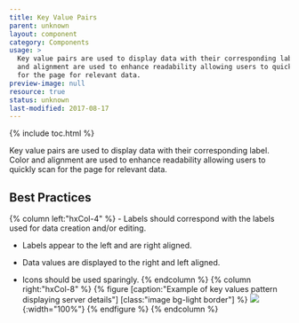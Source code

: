 ```yaml
---
title: Key Value Pairs
parent: unknown
layout: component
category: Components
usage: >
  Key value pairs are used to display data with their corresponding label. Color
  and alignment are used to enhance readability allowing users to quickly scan
  for the page for relevant data.
preview-image: null
resource: true
status: unknown
last-modified: 2017-08-17
---
```


{% include toc.html %}

Key value pairs are used to display data with their corresponding label. Color
and alignment are used to enhance readability allowing users to quickly scan
for the page for relevant data.

## Best Practices

<div class="hxRow">
{% column left:"hxCol-4" %}
-   Labels should correspond with the labels used for data creation and/or
  editing.

-   Labels appear to the left and are right aligned.

-   Data values are displayed to the right and left aligned.

-   Icons should be used sparingly.
{% endcolumn %}
{% column right:"hxCol-8" %}
{% figure [caption:"Example of key values pattern displaying server details"] [class:"image bg-light border"] %}
![]({{site.cdn_url}}/img/components/key-value-pairs.svg){:width="100%"}
{% endfigure %}
{% endcolumn %}
</div>
